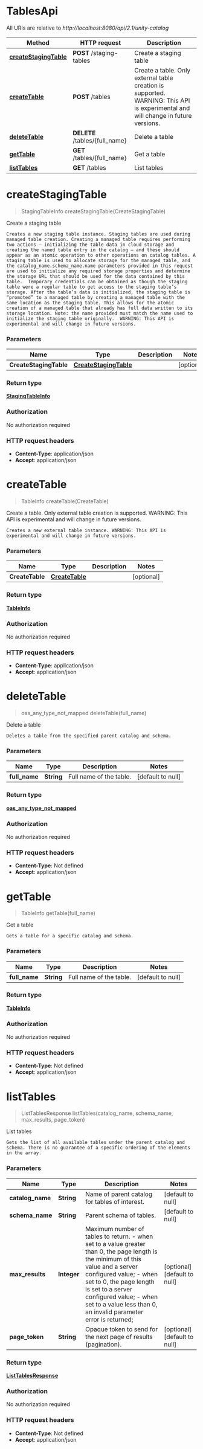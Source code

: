 # TablesApi

All URIs are relative to *http://localhost:8080/api/2.1/unity-catalog*

| Method | HTTP request | Description |
|------------- | ------------- | -------------|
| [**createStagingTable**](TablesApi.md#createStagingTable) | **POST** /staging-tables | Create a staging table |
| [**createTable**](TablesApi.md#createTable) | **POST** /tables | Create a table. Only external table creation is supported. WARNING: This API is experimental and will change in future versions.  |
| [**deleteTable**](TablesApi.md#deleteTable) | **DELETE** /tables/{full_name} | Delete a table |
| [**getTable**](TablesApi.md#getTable) | **GET** /tables/{full_name} | Get a table |
| [**listTables**](TablesApi.md#listTables) | **GET** /tables | List tables |


<a name="createStagingTable"></a>
# **createStagingTable**
> StagingTableInfo createStagingTable(CreateStagingTable)

Create a staging table

    Creates a new staging table instance. Staging tables are used during managed table creation. Creating a managed table requires performing two actions – initializing the table data in cloud storage and creating the named table entry in the catalog – and these should appear as an atomic operation to other operations on catalog tables. A staging table is used to allocate storage for the managed table, and the catalog_name.schema_name.name parameters provided in this request are used to initialize any required storage properties and determine the storage URL that should be used for the data contained by this table.  Temporary credentials can be obtained as though the staging table were a regular table to get access to the staging table’s storage. After the table’s data is initialized, the staging table is “promoted” to a managed table by creating a managed table with the same location as the staging table. This allows for the atomic creation of a managed table that already has full data written to its storage location. Note: the name provided must match the name used to initialize the staging table originally.  WARNING: This API is experimental and will change in future versions. 

### Parameters

|Name | Type | Description  | Notes |
|------------- | ------------- | ------------- | -------------|
| **CreateStagingTable** | [**CreateStagingTable**](../Models/CreateStagingTable.md)|  | [optional] |

### Return type

[**StagingTableInfo**](../Models/StagingTableInfo.md)

### Authorization

No authorization required

### HTTP request headers

- **Content-Type**: application/json
- **Accept**: application/json

<a name="createTable"></a>
# **createTable**
> TableInfo createTable(CreateTable)

Create a table. Only external table creation is supported. WARNING: This API is experimental and will change in future versions. 

    Creates a new external table instance. WARNING: This API is experimental and will change in future versions. 

### Parameters

|Name | Type | Description  | Notes |
|------------- | ------------- | ------------- | -------------|
| **CreateTable** | [**CreateTable**](../Models/CreateTable.md)|  | [optional] |

### Return type

[**TableInfo**](../Models/TableInfo.md)

### Authorization

No authorization required

### HTTP request headers

- **Content-Type**: application/json
- **Accept**: application/json

<a name="deleteTable"></a>
# **deleteTable**
> oas_any_type_not_mapped deleteTable(full\_name)

Delete a table

    Deletes a table from the specified parent catalog and schema. 

### Parameters

|Name | Type | Description  | Notes |
|------------- | ------------- | ------------- | -------------|
| **full\_name** | **String**| Full name of the table. | [default to null] |

### Return type

[**oas_any_type_not_mapped**](../Models/AnyType.md)

### Authorization

No authorization required

### HTTP request headers

- **Content-Type**: Not defined
- **Accept**: application/json

<a name="getTable"></a>
# **getTable**
> TableInfo getTable(full\_name)

Get a table

    Gets a table for a specific catalog and schema. 

### Parameters

|Name | Type | Description  | Notes |
|------------- | ------------- | ------------- | -------------|
| **full\_name** | **String**| Full name of the table. | [default to null] |

### Return type

[**TableInfo**](../Models/TableInfo.md)

### Authorization

No authorization required

### HTTP request headers

- **Content-Type**: Not defined
- **Accept**: application/json

<a name="listTables"></a>
# **listTables**
> ListTablesResponse listTables(catalog\_name, schema\_name, max\_results, page\_token)

List tables

    Gets the list of all available tables under the parent catalog and schema. There is no guarantee of a specific ordering of the elements in the array. 

### Parameters

|Name | Type | Description  | Notes |
|------------- | ------------- | ------------- | -------------|
| **catalog\_name** | **String**| Name of parent catalog for tables of interest. | [default to null] |
| **schema\_name** | **String**| Parent schema of tables. | [default to null] |
| **max\_results** | **Integer**| Maximum number of tables to return. - when set to a value greater than 0, the page length is the minimum of this value and a server configured value; - when set to 0, the page length is set to a server configured value; - when set to a value less than 0, an invalid parameter error is returned;  | [optional] [default to null] |
| **page\_token** | **String**| Opaque token to send for the next page of results (pagination). | [optional] [default to null] |

### Return type

[**ListTablesResponse**](../Models/ListTablesResponse.md)

### Authorization

No authorization required

### HTTP request headers

- **Content-Type**: Not defined
- **Accept**: application/json

